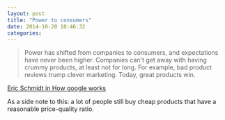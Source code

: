 ```yaml
---
layout: post
title: "Power to consumers"
date: 2014-10-20 10:46:32
categories: 
---
```

> Power has shifted from companies to consumers, and expectations have never been higher. Companies can't get away with having crummy products, at least not for long. For example, bad product reviews trump clever marketing. Today, great products win.

[Eric Schmidt in How google works](http://www.slideshare.net/ericschmidt76/how-google-works-final-1)

As a side note to this: a lot of people still buy cheap products that have a reasonable price-quality ratio.
